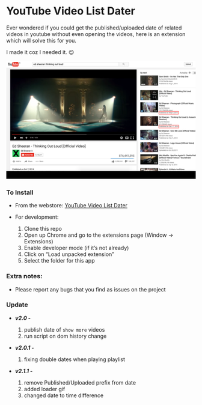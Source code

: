 YouTube Video List Dater
========================

Ever wondered if you could get the published/uploaded date of related videos in youtube without even opening the videos, here is an extension which will solve this for you.

I made it coz I needed it. :wink:

![YouTube Video List Dater](ytd_demo.png)

### To Install

* From the webstore: [YouTube Video List Dater](https://chrome.google.com/webstore/detail/youtube-video-list-dater/mbaflkdlneldejanggphlhcepncjfaco) 

* For development:

	1. Clone this repo
	2. Open up Chrome and go to the extensions page (Window → Extensions)
	3. Enable developer mode (if it’s not already)
	4. Click on “Load unpacked extension”
	5. Select the folder for this app

### Extra notes:

*   Please report any bugs that you find as issues on the project

### Update

* ***v2.0 -***
	
	1. publish date of `show more` videos
	2. run script on dom history change

* ***v2.0.1 -***

	1. fixing double dates when playing playlist

* ***v2.1.1 -***

	1. remove Published/Uploaded prefix from date
	2. added loader gif
	3. changed date to time difference
